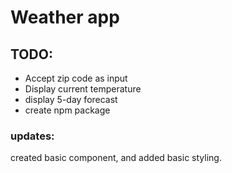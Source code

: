 # Weather app

## TODO:
- Accept zip code as input
- Display current temperature
- display 5-day forecast
- create npm package

### updates: 
created basic component, and added basic styling.